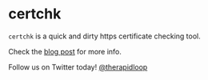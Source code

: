 
# certchk

`certchk` is a quick and dirty https certificate checking tool.

Check the [blog post](https://www.opsdash.com/blog/check-ssl-certificate.html)
for more info.

Follow us on Twitter today! [@therapidloop](https://twitter.com/therapidloop)
